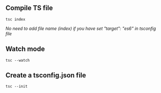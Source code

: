 ## Compile TS file

`tsc index`

_No need to add file name (index) if you have set "target": "es6" in tsconfig file_

## Watch mode

`tsc --watch`

## Create a tsconfig.json file

`tsc --init`
